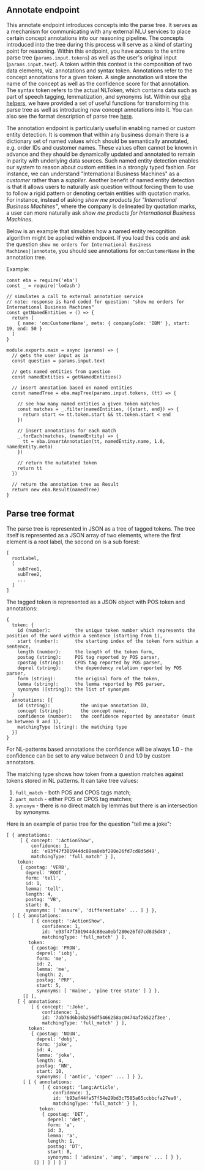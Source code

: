 ## Annotate endpoint

This annotate endpoint introduces concepts into the parse tree. It serves as a mechanism for communicating with any external NLU services to place certain concept annotations into our reasoning pipeline. The concepts introduced into the tree during this process will serve as a kind of starting point for reasoning. Within this endpoint, you have access to the entire parse tree (`params.input.tokens`) as well as the user's original input (`params.input.text`). A token within this context is the composition of two data elements, viz. annotations and syntax token. Annotations refer to the concept annotations for a given token. A single annotation will store the name of the concept as well as the confidence score for that annotation. The syntax token refers to the actual NLToken, which contains data such as part of speech tagging, lemmatization, and synonyms list. Within our [eba helpers](../NodeHelpers.md), we have provided a set of useful functions for transforming this parse tree as well as introducing new concept annotations into it. You can also see the format description of parse tree [here](#parse-tree-format).

The annotation endpoint is particularly useful in enabling named or custom entity detection. It is common that within any business domain there is a dictionary set of named values which should be semantically annotated, e.g. order IDs and customer names. These values often cannot be known in advance and they should be dynamically updated and annotated to remain in parity with underlying data sources. Such named entity detection enables our system to reason about custom entities in a strongly typed fashion. For instance, we can understand "International Business Machines" as a _customer_ rather than a _supplier_. Another benefit of named entity detection is that it allows users to naturally ask question without forcing them to use to follow a rigid pattern or denoting certain entities with quotation marks. For instance, instead of asking _show me products for "International Business Machines"_, where the company is delineated by quotation marks, a user can more naturally ask _show me products for International Business Machines_. 

Below is an example that simulates how a named entity recognition algorithm might be applied within endpoint. If you load this code and ask the question `show me orders for International Business Machines||annotate`, you should see annotations for `om:CustomerName` in the annotation tree. 

Example:

```
const eba = require('eba')
const _ = require('lodash')

// simulates a call to external annotation service
// note: response is hard coded for question: "show me orders for International Business Machines"
const getNamedEntities = () => {
  return [
    { name: 'om:CustomerName', meta: { companyCode: 'IBM' }, start: 19, end: 50 }
  ]
}

module.exports.main = async (params) => {
  // gets the user input as is
  const question = params.input.text
  
  // gets named entities from question
  const namedEntities = getNamedEntities()
  
  // insert annotation based on named entities
  const namedTree = eba.mapTree(params.input.tokens, (tt) => {
    
    // see how many named entities a given token matches
    const matches = _.filter(namedEntities, ({start, end}) => {
      return start <= tt.token.start && tt.token.start < end
    })
    
    // insert annotations for each match
    _.forEach(matches, (namedEntity) => {
      tt = eba.insertAnnotation(tt, namedEntity.name, 1.0, namedEntity.meta)
    })

    // return the mutatated token
    return tt
  })
  
  // return the annotation tree as Result
  return new eba.Result(namedTree)
}
```

## Parse tree format

The parse tree is represented in JSON as a tree of tagged tokens. The tree itself is represented as a JSON array of two elements, where the first element is a root label, the second on is a sub forest:
```
[
  rootLabel,
  [
    subTree1,
    subTree2,
    ...
  ]
]
```

The tagged token is represented as a JSON object with POS token and annotations:
```
{
  token: {
    id (number):         the unique token number which represents the position of the word within a sentence (starting from 1),
    start (number):      the starting index of the token form within a sentence,
    length (number):     the length of the token form,
    postag (string):     POS tag reported by POS parser,
    cpostag (string):    CPOS tag reported by POS parser,
    deprel (string):     the dependency relation reported by POS parser,
    form (string):       the original form of the token,
    lemma (string):      the lemma reported by POS parser,
    synonyms ([string]): the list of synonyms
  }
  annotations: [{
    id (string):           the unique annotation ID,
    concept (string):      the concept name,
    confidence (number):   the confidence reported by annotator (must be between 0 and 1),
    matchingType (string): the matching type
  }]
}
```

For NL-patterns based annotations the confidence will be always 1.0 - the confidence can be set to any value between 0 and 1.0 by custom annotators.

The matching type shows how token from a question matches against tokens stored in NL patterns. It can take tree values:
1. `full_match` - both POS and CPOS tags match;
2. `part_match` - either POS or CPOS tag matches;
3. `synonym` - there is no direct match by lemmas but there is an intersection by synonyms.

Here is an example of parse tree for the question "tell me a joke":

```
[ { annotations:
     [ { concept: ':ActionShow',
         confidence: 1,
         id: 'e93f47f301944dc88ea0ebf280e26fd7cd8d5d49',
         matchingType: 'full_match' } ],
    token:
     { cpostag: 'VERB',
       deprel: 'ROOT',
       form: 'tell',
       id: 1,
       lemma: 'tell',
       length: 4,
       postag: 'VB',
       start: 0,
       synonyms: [ 'assure', 'differentiate' ... ] } },
  [ [ { annotations:
         [ { concept: ':ActionShow',
             confidence: 1,
             id: 'e93f47f301944dc88ea0ebf280e26fd7cd8d5d49',
             matchingType: 'full_match' } ],
        token:
         { cpostag: 'PRON',
           deprel: 'iobj',
           form: 'me',
           id: 2,
           lemma: 'me',
           length: 2,
           postag: 'PRP',
           start: 5,
           synonyms: [ 'maine', 'pine tree state' ] } },
      [] ],
    [ { annotations:
         [ { concept: ':Joke',
             confidence: 1,
             id: '7ab76d6b16b256df5466258ac0474af26522f3ee',
             matchingType: 'full_match' } ],
        token:
         { cpostag: 'NOUN',
           deprel: 'dobj',
           form: 'joke',
           id: 4,
           lemma: 'joke',
           length: 4,
           postag: 'NN',
           start: 10,
           synonyms: [ 'antic', 'caper' ... ] } },
      [ [ { annotations:
             [ { concept: 'lang:Article',
                 confidence: 1,
                 id: 'b93af44fa57f54e29bd3c7585a65ccbbcfa27ea0',
                 matchingType: 'full_match' } ],
            token:
             { cpostag: 'DET',
               deprel: 'det',
               form: 'a',
               id: 3,
               lemma: 'a',
               length: 1,
               postag: 'DT',
               start: 8,
               synonyms: [ 'adenine', 'amp', 'ampere' ... ] } },
          [] ] ] ] ] ]
```
